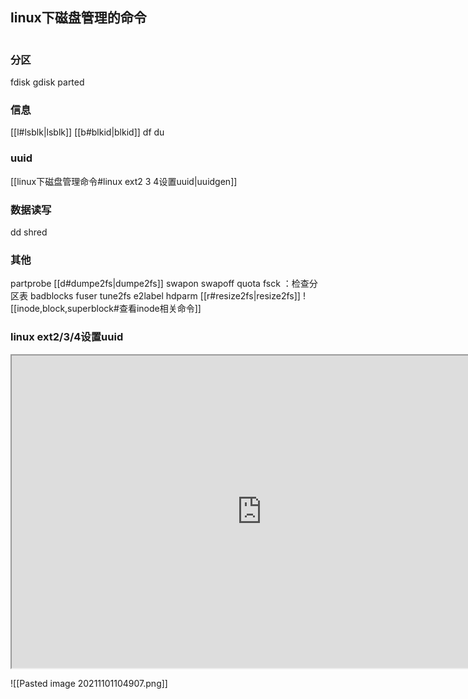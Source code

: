 ## linux下磁盘管理的命令
```toc 
```

### 分区
fdisk
gdisk
parted
### 信息
[[l#lsblk|lsblk]]
[[b#blkid|blkid]]
df
du
### uuid
[[linux下磁盘管理命令#linux ext2 3 4设置uuid|uuidgen]]

### 数据读写
dd
shred
### 其他
partprobe
[[d#dumpe2fs|dumpe2fs]]
swapon
swapoff
quota
fsck ：检查分区表
badblocks
fuser
tune2fs
e2label
hdparm
[[r#resize2fs|resize2fs]]
![[inode,block,superblock#查看inode相关命令]]



### linux ext2/3/4设置uuid


<iframe 
 height=500
 width=800  
src="https://www.cnblogs.com/yjken/p/3922063.html"　
>
</iframe>

![[Pasted image 20211101104907.png]]




